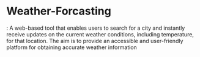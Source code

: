 # Weather-Forcasting
: A web-based tool that enables users to search for a city and instantly receive updates on the current weather conditions, including temperature, for that location. The aim is to provide an accessible and user-friendly platform for obtaining accurate weather information
